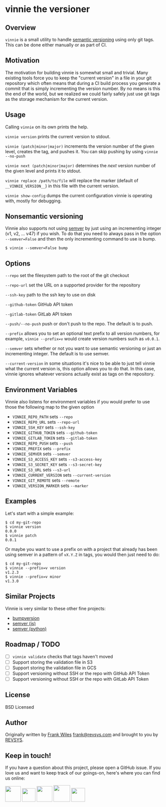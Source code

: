 # vinnie the versioner

## Overview

`vinnie` is a small utility to handle [semantic versioning](https://semver.org/)
using only git tags.  This can be done either manually or as part of CI.

## Motivation

The motivation for building vinnie is somewhat small and trivial. Many existing
tools force you to keep the "current version" in a file in your git repository
which often means that during a CI build process you generate a commit that
is simply incrementing the version number.  By no means is this the end of the
world, but we realized we could fairly safely just use git tags as the storage
mechanism for the current version.

## Usage

Calling `vinnie` on its own prints the help.

`vinnie version` prints the current version to stdout.

`vinnie (patch|minor|major)` increments the version number of the given level, creates the tag, and pushes it. You can skip pushing by using `vinnie --no-push`

`vinnie next (patch|minor|major)` determines the _next_ version number of the
given level and prints it to stdout.

`vinnie replace /path/to/file` will replace the marker (default of `__VINNIE_VERSION__`)
in this file with the current version.

`vinnie show-config` dumps the current configuration vinnie is operating with,
mostly for debugging.

## Nonsemantic versioning

Vinnie also supports not using [semver](https://semver.org/) by just using an
incrementing integer (v1, v2, ... v47) if you wish.  To do that you need to
always pass in the option `--semver=False` and then the only incrementing
command to use is bump.

```shell
$ vinnie --semver=False bump
```

## Options

`--repo` set the filesystem path to the root of the git checkout

`--repo-url` set the URL on a supported provider for the repository

`--ssh-key` path to the ssh key to use on disk

`--github-token` GitHub API token

`--gitlab-token` GitLab API token

`--push/--no-push` push or don't push to the repo. The default is to push.

`--prefix` allows you to set an optional text prefix to all version numbers, for
example, `vinnie --prefix=v` would create version numbers such as `v0.0.1`.

`--semver` sets whether or not you want to use semantic versioning or just an
incrementing integer. The default is to use semver.

`--current-version` in some situations it's nice to be able to just tell vinnie
what the current version is, this option allows you to do that.  In this case,
vinnie ignores whatever versions actually exist as tags on the repository.

## Environment Variables

Vinnie also listens for environment variables if you would prefer to use those
the following map to the given option

- `VINNIE_REPO_PATH` sets `--repo`
- `VINNIE_REPO_URL` sets `--repo-url`
- `VINNIE_SSH_KEY` sets `--ssh-key`
- `VINNIE_GITHUB_TOKEN` sets `--github-token`
- `VINNIE_GITLAB_TOKEN` sets `--gitlab-token`
- `VINNIE_REPO_PUSH` sets `--push`
- `VINNIE_PREFIX` sets `--prefix`
- `VINNIE_SEMVER` sets `--semver`
- `VINNIE_S3_ACCESS_KEY` sets `--s3-access-key`
- `VINNIE_S3_SECRET_KEY` sets `--s3-secret-key`
- `VINNIE_S3_URL` sets `--s3-url`
- `VINNIE_CURRENT_VERSION` sets `--current-version`
- `VINNIE_GIT_REMOTE` sets `--remote`
- `VINNIE_VERSION_MARKER` sets `--marker`

## Examples

Let's start with a simple example:

```shell
$ cd my-git-repo
$ vinnie version
0.0.0
$ vinnie patch
0.0.1
```

Or maybe you want to use a prefix on with a project that already has been
using semver in a pattern of `vX.Y.Z` in tags, you would then just need to do:

```shell
$ cd my-git-repo
$ vinnie --prefix=v version
v1.2.3
$ vinnie --prefix=v minor
v1.3.0
```

## Similar Projects

Vinnie is very similar to these other fine projects:

- [bumpversion](https://pypi.org/project/bumpversion/)
- [semver (js)](https://www.npmjs.com/package/semver)
- [semver (python)](https://pypi.org/project/semver/)

## Roadmap / TODO

- [ ] `vinnie validate` checks that tags haven't moved
- [ ] Support storing the validation file in S3
- [ ] Support storing the validation file in GCS
- [ ] Support versioning without SSH or the repo with GitHub API Token
- [ ] Support versioning without SSH or the repo with GitLab API Token

## License

BSD Licensed

## Author

Originally written by [Frank Wiles](https://frankwiles.com) <frank@revsys.com>
and brought to you by [REVSYS](https://www.revsys.com).

## Keep in touch!

If you have a question about this project, please open a GitHub issue. If you love us and want to keep track of our goings-on, here's where you can find us online:

<a href="https://revsys.com?utm_medium=github&utm_source=vinnie"><img src="https://pbs.twimg.com/profile_images/915928618840285185/sUdRGIn1_400x400.jpg" height="50" /></a>
<a href="https://twitter.com/revsys"><img src="https://cdn1.iconfinder.com/data/icons/new_twitter_icon/256/bird_twitter_new_simple.png" height="43" /></a>
<a href="https://www.facebook.com/revsysllc/"><img src="https://cdn3.iconfinder.com/data/icons/picons-social/57/06-facebook-512.png" height="50" /></a>
<a href="https://github.com/revsys/"><img src="https://assets-cdn.github.com/images/modules/logos_page/GitHub-Mark.png" height="53" /></a>
<a href="https://gitlab.com/revsys"><img src="https://upload.wikimedia.org/wikipedia/commons/thumb/1/18/GitLab_Logo.svg/2000px-GitLab_Logo.svg.png" height="44" /></a>
